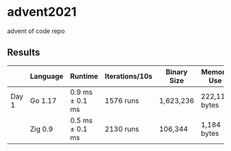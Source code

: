 # advent2021
advent of code repo

## Results

|       | Language | Runtime | Iterations/10s |  Binary Size | Memory Use |
|-------|----------|---------|------------|--------------|------------|
| Day 1 | Go 1.17 | 0.9 ms ±   0.1 ms | 1576 runs | 1,623,236 | 222,112 bytes |
|       | Zig 0.9 | 0.5 ms ±   0.1 ms | 2130 runs | 106,344 | 1,184 bytes |
